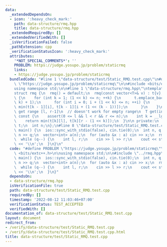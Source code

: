 ```yaml
---
data:
  _extendedDependsOn:
  - icon: ':heavy_check_mark:'
    path: data-structure/rmq.hpp
    title: data-structure/rmq.hpp
  _extendedRequiredBy: []
  _extendedVerifiedWith: []
  _isVerificationFailed: false
  _pathExtension: cpp
  _verificationStatusIcon: ':heavy_check_mark:'
  attributes:
    '*NOT_SPECIAL_COMMENTS*': ''
    PROBLEM: https://judge.yosupo.jp/problem/staticrmq
    links:
    - https://judge.yosupo.jp/problem/staticrmq
  bundledCode: "#line 1 \"data-structure/test/Static_RMQ.test.cpp\"\n#define PROBLEM\
    \ \"https://judge.yosupo.jp/problem/staticrmq\"\n\n#include <bits/extc++.h>\n\n\
    using namespace std;\n\n#line 1 \"data-structure/rmq.hpp\"\ntemplate <class T>\n\
    struct rmq {\n  rmq() = default;\n  rmq(const vector<T>& v) : t{v}, n{(int)v.size()}\
    \ {\n    for (int k = 1; (1 << k) <= n; ++k) {\n      t.emplace_back(n - (1 <<\
    \ k) + 1);\n      for (int i = 0; i + (1 << k) <= n; ++i) {\n        t[k][i] =\
    \ min(t[k - 1][i], t[k - 1][i + (1 << (k - 1))]);\n      }\n    }\n  }\n\n  //\
    \ get range [l, r-1]\n  // doesn't work for empty range\n  T get(int l, int r)\
    \ const {\n    assert(0 <= l && l < r && r <= n);\n    int k = __lg(r - l);\n\
    \    return min(t[k][l], t[k][r - (1 << k)]);\n  }\n\n private:\n  vector<vector<T>>\
    \ t;\n  int n;\n};\n#line 8 \"data-structure/test/Static_RMQ.test.cpp\"\n\nsigned\
    \ main() {\n  ios::sync_with_stdio(false), cin.tie(0);\n  int n, q;\n  cin >>\
    \ n >> q;\n  vector<int> a(n);\n  for (auto &x : a) cin >> x;\n  rmq<int> st(a);\n\
    \  while (q--) {\n    int l, r;\n    cin >> l >> r;\n    cout << st.get(l, r)\
    \ << '\\n';\n  }\n}\n"
  code: "#define PROBLEM \"https://judge.yosupo.jp/problem/staticrmq\"\n\n#include\
    \ <bits/extc++.h>\n\nusing namespace std;\n\n#include \"../rmq.hpp\"\n\nsigned\
    \ main() {\n  ios::sync_with_stdio(false), cin.tie(0);\n  int n, q;\n  cin >>\
    \ n >> q;\n  vector<int> a(n);\n  for (auto &x : a) cin >> x;\n  rmq<int> st(a);\n\
    \  while (q--) {\n    int l, r;\n    cin >> l >> r;\n    cout << st.get(l, r)\
    \ << '\\n';\n  }\n}"
  dependsOn:
  - data-structure/rmq.hpp
  isVerificationFile: true
  path: data-structure/test/Static_RMQ.test.cpp
  requiredBy: []
  timestamp: '2022-08-12 11:03:46+07:00'
  verificationStatus: TEST_ACCEPTED
  verifiedWith: []
documentation_of: data-structure/test/Static_RMQ.test.cpp
layout: document
redirect_from:
- /verify/data-structure/test/Static_RMQ.test.cpp
- /verify/data-structure/test/Static_RMQ.test.cpp.html
title: data-structure/test/Static_RMQ.test.cpp
---
```

